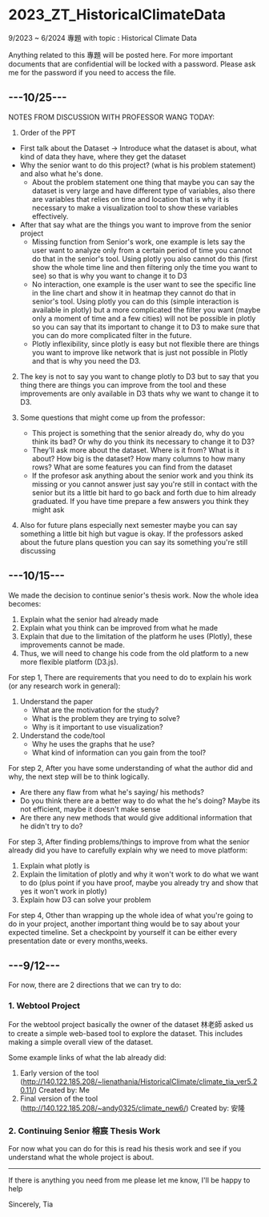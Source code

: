 # 2023_ZT_HistoricalClimateData
9/2023 ~ 6/2024 專題 with topic : Historical Climate Data

Anything related to this 專題 will be posted here. For more important documents that are confidential will be locked with a password.
Please ask me for the password if you need to access the file.
## ---10/25---
NOTES FROM DISCUSSION WITH PROFESSOR WANG TODAY:
1. Order of the PPT
- First talk about the Dataset -> Introduce what the dataset is about, what kind of data they have, where they get the dataset
- Why the senior want to do this project? (what is his problem statement) and also what he's done.
     - About the problem statement one thing that maybe you can say the dataset is very large and have different type of variables, also there are variables that relies on time and location that is why it is necessary to make a visualization tool to show these variables effectively.
- After that say what are the things you want to improve from the senior project
     - Missing function from Senior's work, one example is lets say the user want to analyze only from a certain period of time you cannot do that in the senior's tool. Using plotly you also cannot do this (first show the whole time line and then filtering only the time you want to see) so that is why you want to change it to D3
     - No interaction, one example is the user want to see the specific line in the line chart and show it in heatmap they cannot do that in senior's tool. Using plotly you can do this (simple interaction is available in plotly) but a more complicated the filter you want (maybe only a moment of time and a few cities) will not be possible in plotly so you can say that its important to change it to D3 to make sure that you can do more complicated filter in the future.
     - Plotly inflexibility, since plotly is easy but not flexible there are things you want to improve like network that is just not possible in Plotly and that is why you need the D3.

2. The key is not to say you want to change plotly to D3 but to say that you thing there are things you can improve from the tool and these improvements are only available in D3 thats why we want to change it to D3.

3. Some questions that might come up from the professor:
     - This project is something that the senior already do, why do you think its bad? Or why do you think its necessary to change it to D3?
     - They'll ask more about the dataset. Where is it from? What is it about? How big is the dataset? How many columns to how many rows? What are some features you can find from the dataset
     - If the profesor ask anything about the senior work and you think its missing or you cannot answer just say you're still in contact with the senior but its a little bit hard to go back and forth due to him already graduated.
If you have time prepare a few answers you think they might ask
  
4. Also for future plans especially next semester maybe you can say something a little bit high but vague is okay. If the professors asked about the future plans question you can say its something you're still discussing

## ---10/15---
We made the decision to continue senior's thesis work. Now the whole idea becomes:
1. Explain what the senior had already made
2. Explain what you think can be improved from what he made
3. Explain that due to the limitation of the platform he uses (Plotly), these improvements cannot be made.
4. Thus, we will need to change his code from the old platform to a new more flexible platform (D3.js).

For step 1,
There are requirements that you need to do to explain his work (or any research work in general):
1. Understand the paper
   - What are the motivation for the study?
   - What is the problem they are trying to solve?
   - Why is it important to use visualization?
2. Understand the code/tool
   - Why he uses the graphs that he use?
   - What kind of information can you gain from the tool?

For step 2,
After you have some understanding of what the author did and why, the next step will be to think logically.
  - Are there any flaw from what he's saying/ his methods?
  - Do you think there are a better way to do what the he's doing? Maybe its not efficient, maybe it doesn't make sense
  - Are there any new methods that would give additional information that he didn't try to do?

For step 3,
After finding problems/things to improve from what the senior already did you have to carefully explain why we need to move platform:
1. Explain what plotly is
2. Explain the limitation of plotly and why it won't work to do what we want to do (plus point if you have proof, maybe you already try and show that yes it won't work in plotly)
3. Explain how D3 can solve your problem

For step 4,
Other than wrapping up the whole idea of what you're going to do in your project, another important thing would be to say about your expected timeline. Set a checkpoint by yourself it can be either every presentation date or every months,weeks.

## ---9/12---
For now, there are 2 directions that we can try to do:

### 1. Webtool Project
For the webtool project basically the owner of the dataset 林老師 asked us to create a simple web-based tool to explore the dataset. This includes making a simple overall view of the dataset.

Some example links of what the lab already did:
1. Early version of the tool (http://140.122.185.208/~lienathania/HistoricalClimate/climate_tia_ver5.20.11/) Created by: Me
2. Final version of the tool (http://140.122.185.208/~andy0325/climate_new6/) Created by: 安隆

### 2. Continuing Senior 榕宸 Thesis Work
For now what you can do for this is read his thesis work and see if you understand what the whole project is about.

---
If there is anything you need from me please let me know, I'll be happy to help

Sincerely,
Tia
